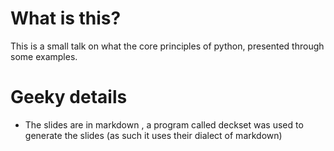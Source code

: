 # What is this?

This is a small talk on what the core principles of python, presented through some examples.

# Geeky details

- The slides are in markdown , a program called deckset was used to generate the slides (as such it uses their dialect of markdown)
